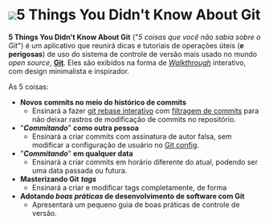 <h1><img src="https://cdn.rawgit.com/gustavosotnas/5-Things-You-Didn-t-Know-About-Git/master/assets/icon/icon_5ThingsYouDidn'tKnowAboutGit.svg">5 Things You Didn't Know About Git</h1>

**5 Things You Didn't Know About Git** ("*5 coisas que você não sabia sobre o Git*") é um aplicativo que reunirá dicas e tutoriais  de operações úteis (**e perigosas**) de uso do sistema de controle de versão mais usado no mundo *open source*, [**Git**](https://git-scm.com). Eles são exibidos na forma de *[Walkthrough](http://ui-patterns.com/patterns/Tour)* interativo, com design minimalista e inspirador.

As 5 coisas:

* **Novos commits no meio do histórico de commits**
	- Ensinará a fazer [git rebase interativo](https://git-scm.com/book/en/v2/Git-Tools-Rewriting-History) com [filtragem de commits](https://git-scm.com/docs/git-filter-branch) para não deixar rastros de modificação de commits no repositório.
* "***Commitando***" **como outra pessoa**
	- Ensinará a criar commits com assinatura de autor falsa, sem modificar a configuração de usuário no [Git config](https://git-scm.com/book/en/v2/Customizing-Git-Git-Configuration).
* "***Commitando***" **em qualquer data**
	- Ensinará a criar commits em horário diferente do atual, podendo ser uma data passada ou futura.
* **Masterizando Git** ***tags***
	- Ensinará a criar e modificar tags completamente, de forma
* **Adotando *boas práticas* de desenvolvimento de software com Git**
	- Apresentará um pequeno guia de boas práticas de controle de versão.
